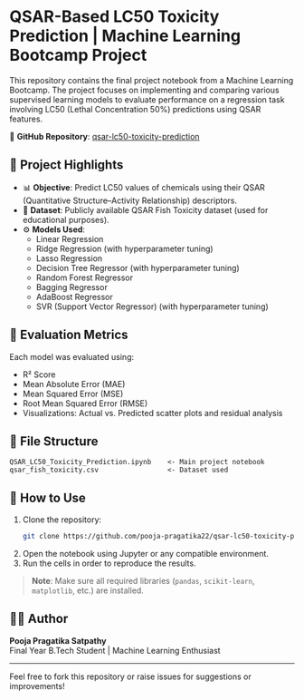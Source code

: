 # QSAR-Based LC50 Toxicity Prediction | Machine Learning Bootcamp Project

This repository contains the final project notebook from a Machine Learning Bootcamp. The project focuses on implementing and comparing various supervised learning models to evaluate performance on a regression task involving LC50 (Lethal Concentration 50%) predictions using QSAR features.

🔗 **GitHub Repository**: [qsar-lc50-toxicity-prediction](https://github.com/pooja-pragatika22/qsar-lc50-toxicity-prediction)

## 📌 Project Highlights

- 📊 **Objective**: Predict LC50 values of chemicals using their QSAR (Quantitative Structure–Activity Relationship) descriptors.
- 📁 **Dataset**: Publicly available QSAR Fish Toxicity dataset (used for educational purposes).
- ⚙️ **Models Used**:
  - Linear Regression
  - Ridge Regression (with hyperparameter tuning)
  - Lasso Regression 
  - Decision Tree Regressor (with hyperparameter tuning)
  - Random Forest Regressor
  - Bagging Regressor
  - AdaBoost Regressor
  - SVR (Support Vector Regressor) (with hyperparameter tuning)

## 🧪 Evaluation Metrics

Each model was evaluated using:
- R² Score
- Mean Absolute Error (MAE)
- Mean Squared Error (MSE)
- Root Mean Squared Error (RMSE)
- Visualizations: Actual vs. Predicted scatter plots and residual analysis

## 📂 File Structure

```
QSAR_LC50_Toxicity_Prediction.ipynb    <- Main project notebook
qsar_fish_toxicity.csv                 <- Dataset used
```

## 🚀 How to Use

1. Clone the repository:
   ```bash
   git clone https://github.com/pooja-pragatika22/qsar-lc50-toxicity-prediction.git
   ```
2. Open the notebook using Jupyter or any compatible environment.
3. Run the cells in order to reproduce the results.

> **Note**: Make sure all required libraries (`pandas`, `scikit-learn`, `matplotlib`, etc.) are installed.

## 👩‍💻 Author

**Pooja Pragatika Satpathy**  
Final Year B.Tech Student | Machine Learning Enthusiast

---

Feel free to fork this repository or raise issues for suggestions or improvements!

